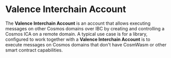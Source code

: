 # Valence Interchain Account

The **Valence Interchain Account** is an account that allows executing messages on other Cosmos domains over IBC by creating and controlling a Cosmos ICA on a remote domain.
A typical use case is for a library, configured to work together with a **Valence Interchain Account** is to execute messages on Cosmos domains that don't have CosmWasm or other smart contract capabilities.
